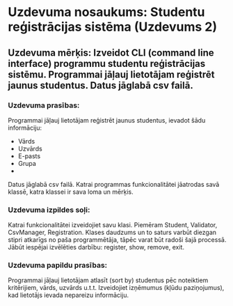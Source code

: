 # Uzdevuma nosaukums: Studentu reģistrācijas sistēma (Uzdevums 2)

## Uzdevuma mērķis: Izveidot CLI (command line interface) programmu studentu reģistrācijas sistēmu. Programmai jāļauj lietotājam reģistrēt jaunus studentus. Datus jāglabā csv failā.

### Uzdevuma prasības:
Programmai jāļauj lietotājam reģistrēt jaunus studentus, ievadot šādu informāciju:
- Vārds
- Uzvārds
- E-pasts
- Grupa
- 
Datus jāglabā csv failā.
Katrai programmas funkcionalitātei jāatrodas savā klassē, katra klassei ir sava loma un mērķis.

### Uzdevuma izpildes soļi:
Katrai funkcionalitātei izveidojiet savu klasi. Piemēram Student, Validator, CsvManager, Registration. Klases daudzums un to saturs varbūt diezgan stipri atkarīgs no paša programmētāja, tāpēc varat būt radoši šajā processā.
Jābūt iespējai izvēlēties darbību: register, show, remove, exit.

### Uzdevuma papildu prasības:
Programmai jāļauj lietotājam atlasīt (sort by) studentus pēc noteiktiem kritērijiem, vārds, uzvārds u.t.t.
Izveidojiet izņēmumus (kļūdu paziņojumus), kad lietotājs ievada nepareizu informāciju.
